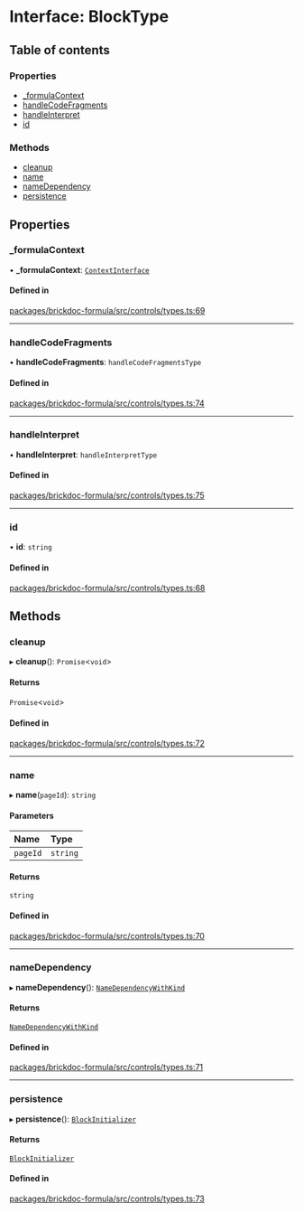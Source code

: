 # Interface: BlockType

## Table of contents

### Properties

- [\_formulaContext](BlockType.md#_formulacontext)
- [handleCodeFragments](BlockType.md#handlecodefragments)
- [handleInterpret](BlockType.md#handleinterpret)
- [id](BlockType.md#id)

### Methods

- [cleanup](BlockType.md#cleanup)
- [name](BlockType.md#name)
- [nameDependency](BlockType.md#namedependency)
- [persistence](BlockType.md#persistence)

## Properties

### <a id="_formulacontext" name="_formulacontext"></a> \_formulaContext

• **\_formulaContext**: [`ContextInterface`](ContextInterface.md)

#### Defined in

[packages/brickdoc-formula/src/controls/types.ts:69](https://github.com/mashcard/mashcard/blob/main/packages/brickdoc-formula/src/controls/types.ts#L69)

---

### <a id="handlecodefragments" name="handlecodefragments"></a> handleCodeFragments

• **handleCodeFragments**: `handleCodeFragmentsType`

#### Defined in

[packages/brickdoc-formula/src/controls/types.ts:74](https://github.com/mashcard/mashcard/blob/main/packages/brickdoc-formula/src/controls/types.ts#L74)

---

### <a id="handleinterpret" name="handleinterpret"></a> handleInterpret

• **handleInterpret**: `handleInterpretType`

#### Defined in

[packages/brickdoc-formula/src/controls/types.ts:75](https://github.com/mashcard/mashcard/blob/main/packages/brickdoc-formula/src/controls/types.ts#L75)

---

### <a id="id" name="id"></a> id

• **id**: `string`

#### Defined in

[packages/brickdoc-formula/src/controls/types.ts:68](https://github.com/mashcard/mashcard/blob/main/packages/brickdoc-formula/src/controls/types.ts#L68)

## Methods

### <a id="cleanup" name="cleanup"></a> cleanup

▸ **cleanup**(): `Promise`<`void`\>

#### Returns

`Promise`<`void`\>

#### Defined in

[packages/brickdoc-formula/src/controls/types.ts:72](https://github.com/mashcard/mashcard/blob/main/packages/brickdoc-formula/src/controls/types.ts#L72)

---

### <a id="name" name="name"></a> name

▸ **name**(`pageId`): `string`

#### Parameters

| Name     | Type     |
| :------- | :------- |
| `pageId` | `string` |

#### Returns

`string`

#### Defined in

[packages/brickdoc-formula/src/controls/types.ts:70](https://github.com/mashcard/mashcard/blob/main/packages/brickdoc-formula/src/controls/types.ts#L70)

---

### <a id="namedependency" name="namedependency"></a> nameDependency

▸ **nameDependency**(): [`NameDependencyWithKind`](NameDependencyWithKind.md)

#### Returns

[`NameDependencyWithKind`](NameDependencyWithKind.md)

#### Defined in

[packages/brickdoc-formula/src/controls/types.ts:71](https://github.com/mashcard/mashcard/blob/main/packages/brickdoc-formula/src/controls/types.ts#L71)

---

### <a id="persistence" name="persistence"></a> persistence

▸ **persistence**(): [`BlockInitializer`](BlockInitializer.md)

#### Returns

[`BlockInitializer`](BlockInitializer.md)

#### Defined in

[packages/brickdoc-formula/src/controls/types.ts:73](https://github.com/mashcard/mashcard/blob/main/packages/brickdoc-formula/src/controls/types.ts#L73)
